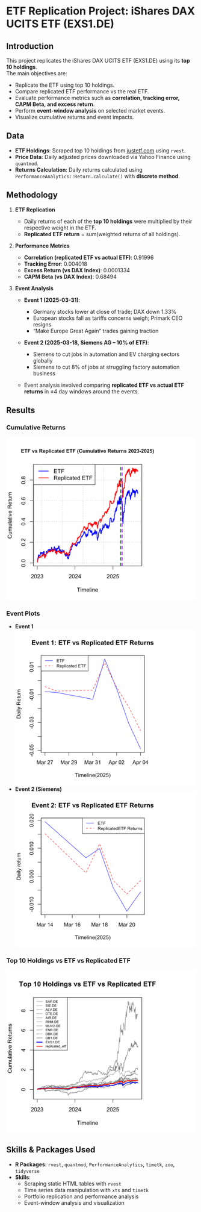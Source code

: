 # ETF Replication Project: iShares DAX UCITS ETF (EXS1.DE)

## Introduction
This project replicates the iShares DAX UCITS ETF (EXS1.DE) using its **top 10 holdings**.  
The main objectives are:
- Replicate the ETF using top 10 holdings.  
- Compare replicated ETF performance vs the real ETF.  
- Evaluate performance metrics such as **correlation, tracking error, CAPM Beta, and excess return**.  
- Perform **event-window analysis** on selected market events.  
- Visualize cumulative returns and event impacts.

## Data
- **ETF Holdings**: Scraped top 10 holdings from [justetf.com](https://www.justetf.com/en/etf-profile.html?isin=DE0005933931#overview) using `rvest`.  
- **Price Data**: Daily adjusted prices downloaded via Yahoo Finance using `quantmod`.  
- **Returns Calculation**: Daily returns calculated using `PerformanceAnalytics::Return.calculate()` with **discrete method**.

## Methodology
1. **ETF Replication**
   - Daily returns of each of the **top 10 holdings** were multiplied by their respective weight in the ETF.  
   - **Replicated ETF return** = sum(weighted returns of all holdings).  

2. **Performance Metrics**
   - **Correlation (replicated ETF vs actual ETF)**: 0.91996  
   - **Tracking Error**: 0.004018  
   - **Excess Return (vs DAX Index)**: 0.0001334  
   - **CAPM Beta (vs DAX Index)**: 0.68494  

3. **Event Analysis**
   - **Event 1 (2025-03-31)**:  
     - Germany stocks lower at close of trade; DAX down 1.33%  
     - European stocks fall as tariffs concerns weigh; Primark CEO resigns  
     - “Make Europe Great Again” trades gaining traction  
   - **Event 2 (2025-03-18, Siemens AG – 10% of ETF)**:  
     - Siemens to cut jobs in automation and EV charging sectors globally  
     - Siemens to cut 8% of jobs at struggling factory automation business  

   - Event analysis involved comparing **replicated ETF vs actual ETF returns** in ±4 day windows around the events.

## Results
### **Cumulative Returns**
![Cumulative Returns](plots/ETF%20vs%20Replicated%20ETF.png)

### **Event Plots**
- **Event 1**  
![Event1](plots/Event1_plot.png)  
- **Event 2 (Siemens)**  
![Event2](plots/Event2_plot.png)

### **Top 10 Holdings vs ETF vs Replicated ETF**
![Top10 Holdings](plots/Top%2010%20Holdings%20vs%20ETF%20vs%20Replicated%20ETF.png)

## Skills & Packages Used
- **R Packages**: `rvest`, `quantmod`, `PerformanceAnalytics`, `timetk`, `zoo`, `tidyverse`  
- **Skills**:
  - Scraping static HTML tables with `rvest`  
  - Time series data manipulation with `xts` and `timetk`  
  - Portfolio replication and performance analysis  
  - Event-window analysis and visualization  


